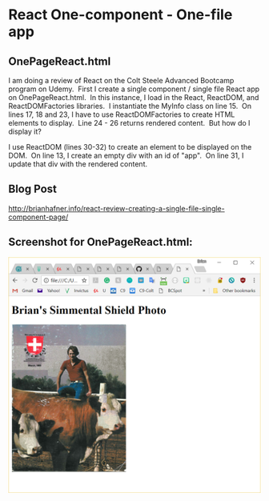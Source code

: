 # React One-component - One-file app

OnePageReact.html
-----------------
I am doing a review of React on the Colt Steele Advanced Bootcamp program on Udemy.  First I create a single component / single file React app on OnePageReact.html.  In this instance, I load in the React, ReactDOM, and ReactDOMFactories libraries.  I instantiate the MyInfo class on line 15.  On lines 17, 18 and 23, I have to use ReactDOMFactories to create HTML elements to display.  Line 24 - 26 returns rendered content.  But how do I display it?

I use ReactDOM (lines 30-32) to create an element to be displayed on the DOM.  On line 13, I create an empty div with an id of "app".  On line 31, I update that div with the rendered content.

Blog Post
---------
http://brianhafner.info/react-review-creating-a-single-file-single-component-page/

Screenshot for OnePageReact.html:
--------------------------

<img src="ScreenCapture.PNG">
